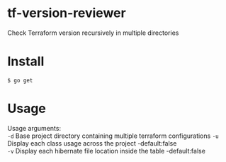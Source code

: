 # tf-version-reviewer
Check Terraform version recursively in multiple directories  

# Install

`$ go get`
# Usage

Usage arguments:    
  `-d`  Base project directory containing multiple terraform configurations
  `-u`	Display each class usage across the project -default:false   
  `-v`	Display each hibernate file location inside the table -default:false  